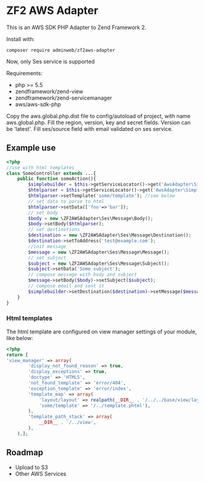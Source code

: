 ZF2 AWS Adapter
===============

This is an AWS SDK PHP Adapter to Zend Framework 2.

Install with:

```
composer require adminweb/zf2aws-adapter
```

Now, only Ses service is supported

Requirements:
- php >= 5.5
- zendframework/zend-view
- zendframework/zend-servicemanager
- aws/aws-sdk-php

Copy the aws.global.php.dist file to config/autoload of project, with name aws.global.php. Fill the region, version, key and secret fields. Version can be 'latest'. Fill ses/source field with email validated on ses service.

## Example use

```php
<?php
//use with html templates
class SomeController extends ...{
    public function someAction(){
        $simplebuilder = $this->getServiceLocator()->get('AwsAdapter\Simple\EmailBuilder');
        $htmlparser = $this->getServiceLocator()->get('AwsAdapter\Simple\HtmlParser');
        $htmlparser->setTemplate('some/template'); //see below
        // set data to parse to html
        $htmlparser->setData(['foo'=>'bar']);
        // set body
        $body = new \ZF2AWSAdapter\Ses\Message\Body();
        $body->setBody($htmlparser);
        // set destinations
        $destination = new \ZF2AWSAdapter\Ses\Message\Destination();
        $destination->setToAddress('test@example.com');
        //init message
        $message = new \ZF2AWSAdapter\Ses\Message\Message();
        // set subject
        $subject = new \ZF2AWSAdapter\Ses\Message\Subject();
        $subject->setData('Some subject');
        // compose message with body and subject
        $message->setBody($body)->setSubject($subject);
        // compose email and sent it
        $simplebuilder->setDestination($destination)->setMessage($message)->sendEmail();
    }
}
```
### Html templates

The html template are configured on view manager settings of your module, like below:

```php
<?php
return [
'view_manager' => array(
        'display_not_found_reason' => true,
        'display_exceptions' => true,
        'doctype' => 'HTML5',
        'not_found_template' => 'error/404',
        'exception_template' => 'error/index',
        'template_map' => array(
            'layout/layout' => realpath(__DIR__ . '/../../base/view/layout/layout.phtml'),
            'some/template' => '/../template.phtml'),    
        ),
        'template_path_stack' => array(
            __DIR__ . '/../view',
        ),
    ),];
```

## Roadmap

- Upload to S3
- Other AWS Services